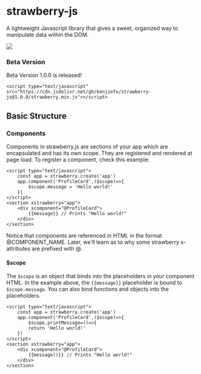 # strawberry-js
A lightweight Javascript library that gives a sweet, organized way to manipulate data within the DOM.

![](https://cdn.shopify.com/s/files/1/0560/7466/6159/files/preview.strawberry-js.png?v=1665496143)

### Beta Version
Beta Version 1.0.0 is released! 
```
<script type="text/javascript" src="https://cdn.jsdelivr.net/gh/kenjiefx/strawberry-js@1.0.0/strawberry.min.js"></script>
```

## Basic Structure 

### Components 
Components in strawberry.js are sections of your app which are encapsulated and has its own scope. They are registered and rendered at page load. To register a component, check this example: 

```
<script type="text/javascript">
    const app = strawberry.create('app')
    app.component('ProfileCard',($scope)=>{
        $scope.message = 'Hello world!'
    })
</script>
<section xstrawberry="app">
    <div xcomponent="@ProfileCard">
        {{message}} // Prints "Hello world!"
    </div>
</section>
```
Notice that components are referenced in HTML in the format @COMPONENT_NAME. Later, we'll learn as to why some strawberry x-attributes are prefixed with @. 

#### $scope 
The `$scope` is an object that binds into the placeholders in your component HTML. In the example above, the `{{message}}` placeholder is bound to `$scope.message`. You can also bind functions and objects into the placeholders. 
```
<script type="text/javascript">
    const app = strawberry.create('app')
    app.component('ProfileCard',($scope)=>{
        $scope.printMessage=()=>{
        return 'Hello world!'
    })
</script>
<section xstrawberry="app">
    <div xcomponent="@ProfileCard">
        {{message()}} // Prints "Hello world!"
    </div>
</section>
```

